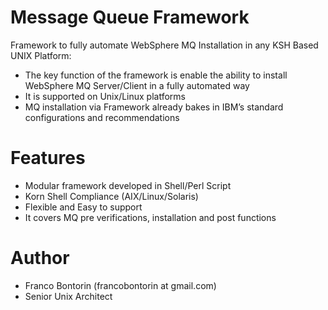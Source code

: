 Message Queue Framework
======================

Framework to fully automate WebSphere MQ Installation in any KSH Based UNIX Platform:


  * The key function of the framework is enable the ability to install WebSphere MQ Server/Client in a fully automated way
  * It is supported on Unix/Linux platforms
  * MQ installation via Framework already bakes in IBM’s standard configurations and recommendations
  
Features
======================

  * Modular framework developed in Shell/Perl Script 
  * Korn Shell Compliance (AIX/Linux/Solaris) 
  * Flexible and Easy to support 
  * It covers MQ pre verifications, installation and post functions 

Author
======================
  * Franco Bontorin (francobontorin at gmail.com)
  * Senior Unix Architect

